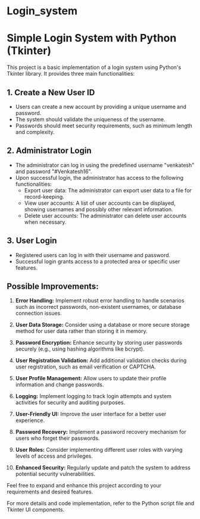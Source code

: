# Login_system
# Simple Login System with Python (Tkinter)

This project is a basic implementation of a login system using Python's Tkinter library. It provides three main functionalities:

## 1. Create a New User ID

- Users can create a new account by providing a unique username and password.
- The system should validate the uniqueness of the username.
- Passwords should meet security requirements, such as minimum length and complexity.

## 2. Administrator Login

- The administrator can log in using the predefined username "venkatesh" and password "#Venkatesh16".
- Upon successful login, the administrator has access to the following functionalities:
  - Export user data: The administrator can export user data to a file for record-keeping.
  - View user accounts: A list of user accounts can be displayed, showing usernames and possibly other relevant information.
  - Delete user accounts: The administrator can delete user accounts when necessary.

## 3. User Login

- Registered users can log in with their username and password.
- Successful login grants access to a protected area or specific user features.

## Possible Improvements:

1. **Error Handling:** Implement robust error handling to handle scenarios such as incorrect passwords, non-existent usernames, or database connection issues.

2. **User Data Storage:** Consider using a database or more secure storage method for user data rather than storing it in memory.

3. **Password Encryption:** Enhance security by storing user passwords securely (e.g., using hashing algorithms like bcrypt).

4. **User Registration Validation:** Add additional validation checks during user registration, such as email verification or CAPTCHA.

5. **User Profile Management:** Allow users to update their profile information and change passwords.

6. **Logging:** Implement logging to track login attempts and system activities for security and auditing purposes.

7. **User-Friendly UI:** Improve the user interface for a better user experience.

8. **Password Recovery:** Implement a password recovery mechanism for users who forget their passwords.

9. **User Roles:** Consider implementing different user roles with varying levels of access and privileges.

10. **Enhanced Security:** Regularly update and patch the system to address potential security vulnerabilities.

Feel free to expand and enhance this project according to your requirements and desired features.

For more details and code implementation, refer to the Python script file and Tkinter UI components.
